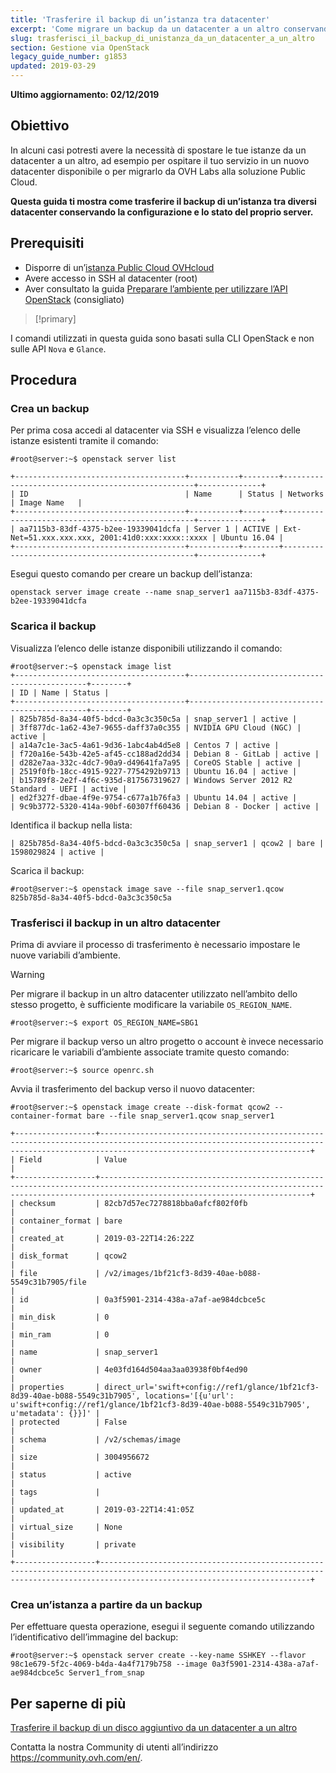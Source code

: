 ```yaml
---
title: 'Trasferire il backup di un’istanza tra datacenter'
excerpt: 'Come migrare un backup da un datacenter a un altro conservando la configurazione e lo stato dell’istanza'
slug: trasferisci_il_backup_di_unistanza_da_un_datacenter_a_un_altro
section: Gestione via OpenStack
legacy_guide_number: g1853
updated: 2019-03-29
---
```


**Ultimo aggiornamento: 02/12/2019**

## Obiettivo

In alcuni casi potresti avere la necessità di spostare le tue istanze da un datacenter a un altro, ad esempio per ospitare il tuo servizio in un nuovo datacenter disponibile o per migrarlo da OVH Labs alla soluzione Public Cloud.

**Questa guida ti mostra come trasferire il backup di un’istanza tra diversi datacenter conservando la configurazione e lo stato del proprio server.**


## Prerequisiti

* Disporre di un’[istanza Public Cloud OVHcloud](https://www.ovhcloud.com/it/public-cloud/)
* Avere accesso in SSH al datacenter (root)
* Aver consultato la guida [Preparare l’ambiente per utilizzare l’API OpenStack](https://docs.ovh.com/it/public-cloud/prepare_the_environment_for_using_the_openstack_api/) (consigliato)

> [!primary]
>
I comandi utilizzati in questa guida sono basati sulla CLI OpenStack e non sulle API `Nova` e `Glance`.
>

## Procedura

### Crea un backup

Per prima cosa accedi al datacenter via SSH e visualizza l’elenco delle istanze esistenti tramite il comando:

```
#root@server:~$ openstack server list

+--------------------------------------+-----------+--------+--------------------------------------------------+--------------+
| ID                                   | Name      | Status | Networks                                         | Image Name   |
+--------------------------------------+-----------+--------+--------------------------------------------------+--------------+
| aa7115b3-83df-4375-b2ee-19339041dcfa | Server 1 | ACTIVE | Ext-Net=51.xxx.xxx.xxx, 2001:41d0:xxx:xxxx::xxxx | Ubuntu 16.04 |
+--------------------------------------+-----------+--------+--------------------------------------------------+--------------+
```


Esegui questo comando per creare un backup dell’istanza:

```
openstack server image create --name snap_server1 aa7115b3-83df-4375-b2ee-19339041dcfa
```

### Scarica il backup

Visualizza l’elenco delle istanze disponibili utilizzando il comando:

```
#root@server:~$ openstack image list
+--------------------------------------+-----------------------------------------------+--------+
| ID | Name | Status |
+--------------------------------------+-----------------------------------------------+--------+
| 825b785d-8a34-40f5-bdcd-0a3c3c350c5a | snap_server1 | active |
| 3ff877dc-1a62-43e7-9655-daff37a0c355 | NVIDIA GPU Cloud (NGC) | active |
| a14a7c1e-3ac5-4a61-9d36-1abc4ab4d5e8 | Centos 7 | active |
| f720a16e-543b-42e5-af45-cc188ad2dd34 | Debian 8 - GitLab | active |
| d282e7aa-332c-4dc7-90a9-d49641fa7a95 | CoreOS Stable | active |
| 2519f0fb-18cc-4915-9227-7754292b9713 | Ubuntu 16.04 | active |
| b15789f8-2e2f-4f6c-935d-817567319627 | Windows Server 2012 R2 Standard - UEFI | active |
| ed2f327f-dbae-4f9e-9754-c677a1b76fa3 | Ubuntu 14.04 | active |
| 9c9b3772-5320-414a-90bf-60307ff60436 | Debian 8 - Docker | active |
```

Identifica il backup nella lista:

```
| 825b785d-8a34-40f5-bdcd-0a3c3c350c5a | snap_server1 | qcow2 | bare | 1598029824 | active |
```

Scarica il backup:

```
#root@server:~$ openstack image save --file snap_server1.qcow 825b785d-8a34-40f5-bdcd-0a3c3c350c5a
```

### Trasferisci il backup in un altro datacenter

Prima di avviare il processo di trasferimento è necessario impostare le nuove variabili d’ambiente.

> [!warning]
>
> Per migrare il backup in un altro datacenter utilizzato nell’ambito dello stesso progetto, è sufficiente modificare la variabile `OS_REGION_NAME`.
>

```
#root@server:~$ export OS_REGION_NAME=SBG1
```

Per migrare il backup verso un altro progetto o account è invece necessario ricaricare le variabili d’ambiente associate tramite questo comando:

```
#root@server:~$ source openrc.sh
```

Avvia il trasferimento del backup verso il nuovo datacenter:


```
#root@server:~$ openstack image create --disk-format qcow2 --container-format bare --file snap_server1.qcow snap_server1

+------------------+-------------------------------------------------------------------------------------------------------------------------------------------------------------------------------------------+
| Field            | Value                                                                                                                                                                                     |
+------------------+-------------------------------------------------------------------------------------------------------------------------------------------------------------------------------------------+
| checksum         | 82cb7d57ec7278818bba0afcf802f0fb                                                                                                                                                          |
| container_format | bare                                                                                                                                                                                      |
| created_at       | 2019-03-22T14:26:22Z                                                                                                                                                                      |
| disk_format      | qcow2                                                                                                                                                                                     |
| file             | /v2/images/1bf21cf3-8d39-40ae-b088-5549c31b7905/file                                                                                                                                      |
| id               | 0a3f5901-2314-438a-a7af-ae984dcbce5c                                                                                                                                                    |
| min_disk         | 0                                                                                                                                                                                         |
| min_ram          | 0                                                                                                                                                                                         |
| name             | snap_server1                                                                                                                                                                             |
| owner            | 4e03fd164d504aa3aa03938f0bf4ed90                                                                                                                                                          |
| properties       | direct_url='swift+config://ref1/glance/1bf21cf3-8d39-40ae-b088-5549c31b7905', locations='[{u'url': u'swift+config://ref1/glance/1bf21cf3-8d39-40ae-b088-5549c31b7905', u'metadata': {}}]' |
| protected        | False                                                                                                                                                                                     |
| schema           | /v2/schemas/image                                                                                                                                                                         |
| size             | 3004956672                                                                                                                                                                                |
| status           | active                                                                                                                                                                                    |
| tags             |                                                                                                                                                                                           |
| updated_at       | 2019-03-22T14:41:05Z                                                                                                                                                                      |
| virtual_size     | None                                                                                                                                                                                      |
| visibility       | private                                                                                                                                                                                   |
+------------------+-------------------------------------------------------------------------------------------------------------------------------------------------------------------------------------------+
```

### Crea un’istanza a partire da un backup

Per effettuare questa operazione, esegui il seguente comando utilizzando l’identificativo dell’immagine del backup:

```
#root@server:~$ openstack server create --key-name SSHKEY --flavor 98c1e679-5f2c-4069-b4da-4a4f7179b758 --image 0a3f5901-2314-438a-a7af-ae984dcbce5c Server1_from_snap
```

## Per saperne di più

[Trasferire il backup di un disco aggiuntivo da un datacenter a un altro](https://docs.ovh.com/it/public-cloud/trasferisci_il_backup_di_un_disco_aggiutivo_da_un_datacenter_a_un_altro/)

Contatta la nostra Community di utenti all’indirizzo <https://community.ovh.com/en/>.